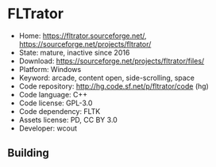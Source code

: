 # FLTrator

- Home: https://fltrator.sourceforge.net/, https://sourceforge.net/projects/fltrator/
- State: mature, inactive since 2016
- Download: https://sourceforge.net/projects/fltrator/files/
- Platform: Windows
- Keyword: arcade, content open, side-scrolling, space
- Code repository: http://hg.code.sf.net/p/fltrator/code (hg)
- Code language: C++
- Code license: GPL-3.0
- Code dependency: FLTK
- Assets license: PD, CC BY 3.0
- Developer: wcout

## Building
